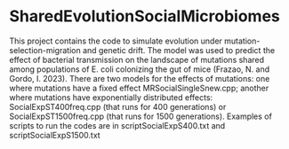 # SharedEvolutionSocialMicrobiomes
This project contains the code to simulate evolution under mutation-selection-migration and genetic drift. The model was used to predict the effect of bacterial transmission on the landscape of mutations shared among populations of E. coli colonizing the gut of mice (Frazao, N. and Gordo, I. 2023).
There are two models for the effects of mutations: 
one where mutations have a fixed effect MRSocialSingleSnew.cpp; 
another where mutations have exponentially distributed effects: 
SocialExpST400freq.cpp (that runs for 400 generations) or SocialExpST1500freq.cpp (that runs for 1500 generations).
Examples of scripts to run the codes are in scriptSocialExpS400.txt and scriptSocialExpS1500.txt
